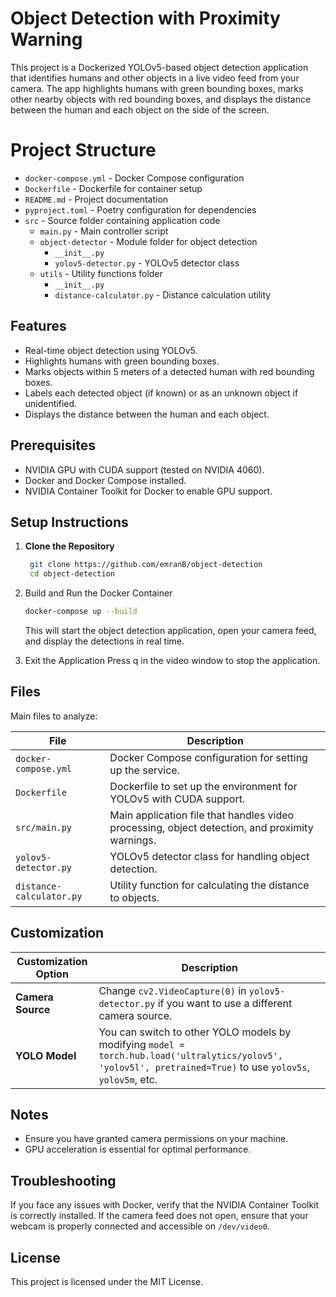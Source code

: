 # Object Detection with Proximity Warning

This project is a Dockerized YOLOv5-based object detection application that identifies humans and other objects in a live video feed from your camera. The app highlights humans with green bounding boxes, marks other nearby objects with red bounding boxes, and displays the distance between the human and each object on the side of the screen.

# Project Structure

- `docker-compose.yml` - Docker Compose configuration
- `Dockerfile` - Dockerfile for container setup
- `README.md` - Project documentation
- `pyproject.toml` - Poetry configuration for dependencies
- `src` - Source folder containing application code
  - `main.py` - Main controller script
  - `object-detector` - Module folder for object detection
    - `__init__.py`
    - `yolov5-detector.py` - YOLOv5 detector class
  - `utils` - Utility functions folder
    - `__init__.py`
    - `distance-calculator.py` - Distance calculation utility


## Features
- Real-time object detection using YOLOv5.
- Highlights humans with green bounding boxes.
- Marks objects within 5 meters of a detected human with red bounding boxes.
- Labels each detected object (if known) or as an unknown object if unidentified.
- Displays the distance between the human and each object.

## Prerequisites
- NVIDIA GPU with CUDA support (tested on NVIDIA 4060).
- Docker and Docker Compose installed.
- NVIDIA Container Toolkit for Docker to enable GPU support.

## Setup Instructions

1. **Clone the Repository**
   ```bash
    git clone https://github.com/emranB/object-detection
    cd object-detection
    ```

2. Build and Run the Docker Container
    ```bash
    docker-compose up --build
    ```
    This will start the object detection application, open your camera feed, and display the detections in real time.

3. Exit the Application Press q in the video window to stop the application.

## Files
Main files to analyze:

| File                    | Description                                                                  |
|-------------------------|------------------------------------------------------------------------------|
| `docker-compose.yml`    | Docker Compose configuration for setting up the service.                    |
| `Dockerfile`            | Dockerfile to set up the environment for YOLOv5 with CUDA support.          |
| `src/main.py`           | Main application file that handles video processing, object detection, and proximity warnings. |
| `yolov5-detector.py`    | YOLOv5 detector class for handling object detection.                        |
| `distance-calculator.py` | Utility function for calculating the distance to objects.                  |


## Customization
| Customization Option   | Description                                                                                                                                                                      |
|------------------------|----------------------------------------------------------------------------------------------------------------------------------------------------------------------------------|
| **Camera Source**      | Change `cv2.VideoCapture(0)` in `yolov5-detector.py` if you want to use a different camera source.                                                                              |
| **YOLO Model**         | You can switch to other YOLO models by modifying `model = torch.hub.load('ultralytics/yolov5', 'yolov5l', pretrained=True)` to use `yolov5s`, `yolov5m`, etc.                  |


## Notes
- Ensure you have granted camera permissions on your machine.
- GPU acceleration is essential for optimal performance.

## Troubleshooting
If you face any issues with Docker, verify that the NVIDIA Container Toolkit is correctly installed.
If the camera feed does not open, ensure that your webcam is properly connected and accessible on `/dev/video0`.

## License
This project is licensed under the MIT License.
